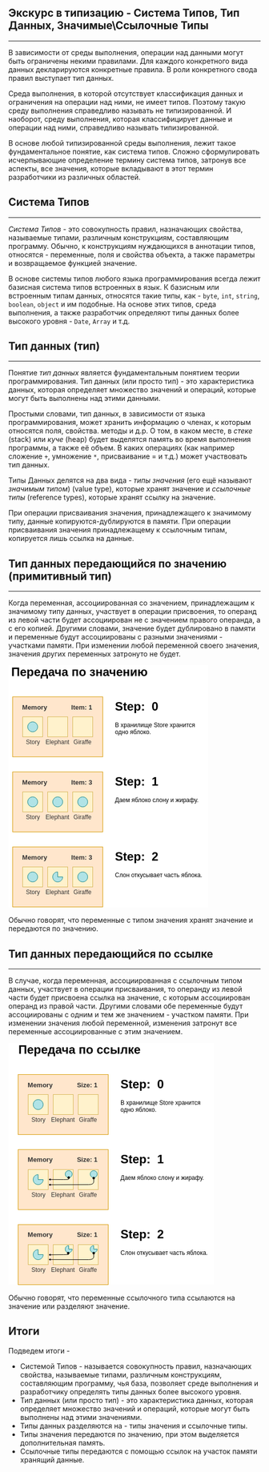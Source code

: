 ## Экскурс в типизацию - Система Типов, Тип Данных, Значимые\Ссылочные Типы
________________

В зависимости от среды выполнения, операции над данными могут быть ограничены некими правилами. Для каждого конкретного вида данных декларируются конкретные правила. В роли конкретного свода правил выступает тип данных.

Среда выполнения, в которой отсутствует классификация данных и ограничения на операции над ними, не имеет типов. Поэтому такую среду выполнения справедливо называть не типизированной. И наоборот, среду выполнения, которая классифицирует данные и операции над ними, справедливо называть типизированной.

В основе любой типизированной среды выполнения, лежит такое фундаментальное понятие, как система типов. Сложно сформулировать исчерпывающие определение термину система типов, затронув все аспекты, все значения, которые вкладывают в этот термин разработчики из различных областей.


## Система Типов
________________

*Система Типов* - это совокупность правил, назначающих свойства, называемые типами, различным конструкциям, составляющим программу. Обычно, к конструкциям нуждающихся в аннотации типов, относятся - переменные, поля и свойства объекта, а также параметры и возвращаемое функцией значение.

В основе системы типов любого языка программирования всегда лежит базисная система типов встроенных в язык. К базисным или встроенным типам данных, относятся такие типы, как - `byte`, `int`, `string`, `boolean`, `object` и им подобные. На основе этих типов, среда выполнения, а также разработчик определяют типы данных более высокого уровня - `Date`, `Array` и т.д.


## Тип данных (тип)
________________

Понятие *тип данных* является фундаментальным понятием теории программирования. Тип данных (или просто тип) - это характеристика данных, которая определяет множество значений и операций, которые могут быть выполнены над этими данными.

Простыми словами, тип данных, в зависимости от языка программирования, может хранить информацию о членах, к которым относятся поля, свойства.  методы и д.р. О том, в каком месте, в *стеке* (stack) или *куче* (heap) будет выделятся память во время выполнения программы, а также её объем. В каких операциях (как например сложение `+`, умножение `*`, присваивание = и т.д.)  может участвовать тип данных.

Типы Данных делятся на два вида - *типы значения* (его ещё называют *значимым типом*) (value type), которые хранят значение и *ссылочные типы* (reference types), которые хранят ссылку на значение.

При операции присваивания значения, принадлежащего к значимому типу, данные копируются-дублируются в памяти. При операции присваивания значения принадлежащему к ссылочным типам, копируется лишь ссылка на данные.


## Тип данных передающийся по значению (примитивный тип)
________________

Когда переменная, ассоциированная со значением, принадлежащим к значимому типу данных, участвует в операции присвоения, то операнд из левой части будет ассоциирован не с значением правого операнда, а с его копией. Другими словами, значение будет дублировано в памяти и переменные будут ассоциированы с разными значениями - участками памяти. При изменении любой переменной своего значения, значения других переменных затронуто не будет.

![](/book/images/type-system/type-conversion-value-type.png)  

Обычно говорят, что переменные с типом значения хранят значение и передаются по значению.


## Тип данных передающийся по ссылке
________________

В случае, когда переменная, ассоциированная с ссылочным типом данных, участвует в операции присваивания, то операнду из левой части будет присвоена ссылка на значение, с которым ассоциирован операнд из правой части. Другими словами обе переменные будут ассоциированы с одним и тем же значением - участком памяти. При изменении значения любой переменной, изменения затронут все переменные ассоциированные с этим значением.

![](/book/images/type-system/type-conversion-ref-type.png) 

Обычно говорят, что переменные ссылочного типа ссылаются на значение или разделяют значение.


## Итоги

Подведем итоги - 

- Системой Типов - называется совокупность правил, назначающих свойства, называемые типами, различным конструкциям, составляющим программу, чья база, позволяет среде выполнения и разработчику определять типы данных более высокого уровня.
- Тип данных (или просто тип) - это характеристика данных, которая определяет множество значений и операций, которые могут быть выполнены над этими значениями.
- Типы данных разделяются на - типы значения и ссылочные типы.
- Типы значения передаются по значению, при этом выделяется дополнительная память.
- Ссылочные типы передаются с помощью ссылок на участок памяти хранящий данные.
